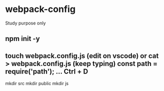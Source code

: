 # webpack-config
Study purpose only

npm init -y
----------------
touch webpack.config.js (edit on vscode) or
cat > webpack.config.js (keep typing)
const path = require('path');
...
Ctrl + D
----------------
mkdir src
  mkdir public
    mkdir js
      
